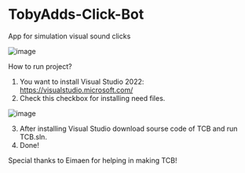 # TobyAdds-Click-Bot
App for simulation visual sound clicks

![image](https://user-images.githubusercontent.com/66429886/142071065-71f5bef5-5696-4432-8613-a556d0bebc2f.png)

How to run project?
1. You want to install Visual Studio 2022: https://visualstudio.microsoft.com/
2. Check this checkbox for installing need files.

![image](https://user-images.githubusercontent.com/66429886/142071817-8e32afce-1ffc-4f8d-a289-e3c9989866f4.png)

3. After installing Visual Studio download sourse code of TCB and run TCB.sln.
4. Done!

Special thanks to Eimaen for helping in making TCB!
